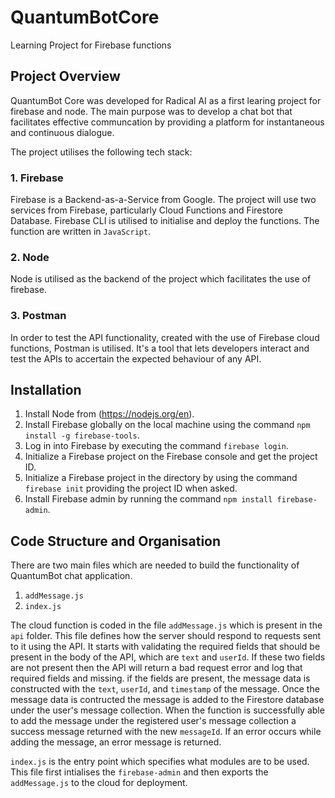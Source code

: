 # QuantumBotCore
Learning Project for Firebase functions

## Project Overview
QuantumBot Core was developed for Radical AI as a first learing project for firebase and node. The main purpose was to develop a chat bot that facilitates effective communcation by providing a platform for instantaneous and continuous dialogue.

The project utilises the following tech stack:

### 1. Firebase
Firebase is a Backend-as-a-Service from Google. The project will use two services from Firebase, particularly Cloud Functions and Firestore Database. Firebase CLI is utilised to initialise and deploy the functions. The function are written in `JavaScript`.

### 2. Node
Node is utilised as the backend of the project which facilitates the use of firebase.

### 3. Postman
In order to test the API functionality, created with the use of Firebase cloud functions, Postman is utilised. It's a tool that lets developers interact and test the APIs to accertain the expected behaviour of any API.

## Installation

1. Install Node from (https://nodejs.org/en).
2. Install Firebase globally on the local machine using the command `npm install -g firebase-tools`.
3. Log in into Firebase by executing the command `firebase login`.
4. Initialize a Firebase project on the Firebase console and get the project ID.
5. Initialize a Firebase project in the directory by using the command `firebase init` providing the project ID when asked.
6. Install Firebase admin by running the command `npm install firebase-admin`.

## Code Structure and Organisation
There are two main files which are needed to build the functionality of QuantumBot chat application.

1. `addMessage.js`
2. `index.js`

The cloud function is coded in the file `addMessage.js` which is present in the `api` folder. This file defines how the server should respond to requests sent to it using the API. It starts with validating the required fields that should be present in the body of the API, which are `text` and `userId`. If these two fields are not present then the API will return a bad request error and log that required fields and missing.
if the fields are present, the message data is constructed with the `text`, `userId`, and `timestamp` of the message.
Once the message data is contructed the message is added to the Firestore database under the user's message collection. When the function is successfully able to add the message under the registered user's message collection a success message returned with the new `messageId`. If an error occurs while adding the message, an error message is returned.

`index.js` is the entry point which specifies what modules are to be used. This file first intialises the `firebase-admin` and then exports the `addMessage.js` to the cloud for deployment.


